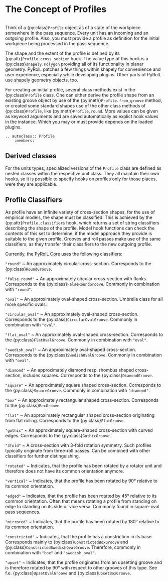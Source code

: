 # The Concept of Profiles

```{py:currentmodule} pyroll.core
```

Think of a {py:class}`Profile` object as of a state of the workpiece somewhere in the pass sequence. Every unit
has an incoming and an outgoing profile. Also, you must provide a profile as definition for the initial workpiece being
processed in the pass sequence.

The shape and the extent of the profile is defined by its {py:attr}`Profile.cross_section` hook.
The value type of this hook is a {py:class}`shapely.Polygon` providing all of its functionality in planar geometry.
PyRolL patches a few things within shapely for convenience and user experience, especially while developing plugins.
Other parts of PyRolL use shapely geometry objects, too.

For creating an initial profile, several class methods exist in the {py:class}`Profile` class. One can either derive the
profile shape from an existing groove object by use of the {py:meth}`Profile.from_groove` method, or created some
standard shapes use of the other class methods of {py:class}`Profile`, like {py:meth}`Profile.round`. More values can be
given as keyword arguments and are saved automatically as explict hook values in the instance. Which you may or must provide
depends on the loaded plugins.

```{eval-rst}
.. autoclass:: Profile
    :members:
```

## Derived classes

For the units types, specialized versions of the `Profile` class are defined as nested classes within the respective unit class.
They all maintain their own hooks, so it is possible to specify hooks on profiles only for those places, were they are applicable.

## Profile Classifiers

As profile have an infinite variety of cross-section shapes, for the use of empirical models, the shape must be classified.
This is achieved by the {py:attr}`Profile.classifiers` hook, which returns a set of string classifiers describing the shape of the profile.
Model hook functions can check the contents of this set to determine, if the model approach they provide is suitable to the given profile.
Grooves and roll passes make use of the same classifiers, as they transfer their classifiers to the new outgoing profile.

Currently, the PyRolL Core uses the following classifiers:

`"round"`
~ An approximately circular cross-section.
  Corresponds to the {py:class}`RoundGroove`.

`"false_round"`
~ An approximately circular cross-section with flanks.
  Corresponds to the {py:class}`FalseRoundGroove`.
  Commonly in combination with `"round"`.

`"oval"`
~ An approximately oval-shaped cross-section.
  Umbrella class for all more specific ovals.

`"circular_oval"`
~ An approximately oval-shaped cross-section.
  Corresponds to the {py:class}`CircularOvalGroove`.
  Commonly in combination with `"oval"`.

`"flat_oval"`
~ An approximately oval-shaped cross-section.
  Corresponds to the {py:class}`FlatOvalGroove`.
  Commonly in combination with `"oval"`.

`"swedish_oval"`
~ An approximately oval-shaped cross-section.
  Corresponds to the {py:class}`SwedishOvalGroove`.
  Commonly in combination with `"oval"`.

`"diamond"`
~ An approximately diamond resp. rhombus shaped cross-section, includes squares.
  Corresponds to the {py:class}`DiamondGroove`.

`"square"`
~ An approximately square shaped cross-section.
  Corresponds to the {py:class}`SquareGroove`.
  Commonly in combination with `"diamond"`.

`"box"`
~ An approximately rectangular shaped cross-section.
  Corresponds to the {py:class}`BoxGroove`.

`"flat"`
~ An approximately rectangular shaped cross-section originating from flat rolling.
  Corresponds to the {py:class}`FlatGroove`.

`"gothic"`
~ An approximately square-shaped cross-section with curved edges.
  Corresponds to the {py:class}`GothicGroove`.

`"3fold"`
~ A cross-section with 3-fold rotation symmetry.
  Such profiles typically originate from three-roll passes.
  Can be combined with other classifiers for further distinguishing.

`"rotated"`
~ Indicates, that the profile has been rotated by a rotator unit and therefore does not have its common orientation anymore.

`"vertical"`
~ Indicates, that the profile has been rotated by 90° relative to its common orientation.

`"edged"`
~ Indicates, that the profile has been rotated by 45° relative to its common orientation.
  Often that means rotating a profile from standing on edge to standing on its side or vice versa.
  Commonly found in square-oval pass sequences.

`"mirrored"`
~ Indicates, that the profile has been rotated by 180° relative to its common orientation.

`"constricted"`
~ Indicates, that the profile has a constriction in its base.
  Corresponds mainly to {py:class}`ConstrictedBoxGroove` and {py:class}`ConstrictedSwedishOvalGroove`.
  Therefore, commonly in combination with `"box"` and `"swedish_oval"`.

`"upset"`
~ Indicates, that the profile originates from an upsetting groove and is therefore rotated by 90° with respect to other grooves of this type.
  See f.e. {py:class}`UpsetOvalGroove` and {py:class}`UpsetBoxGroove`.